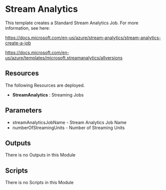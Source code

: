 # Stream Analytics

This template creates a Standard Stream Analytics Job. For more information, see here:

https://docs.microsoft.com/en-us/azure/stream-analytics/stream-analytics-create-a-job

https://docs.microsoft.com/en-us/azure/templates/microsoft.streamanalytics/allversions

## Resources

The following Resources are deployed.

+ **StreamAnalytics**  : Streaming Jobs


## Parameters

+ streamAnalyticsJobName - Stream Analytics Job Name
+ numberOfStreamingUnits - Number of Streaming Units


## Outputs

There is no Outputs in this Module
  

## Scripts

There is no Scripts in this Module